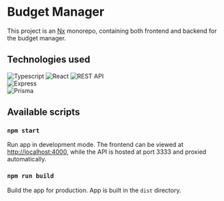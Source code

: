 # Budget Manager

This project is an [Nx](https://nx.dev) monorepo, containing both frontend and backend for the budget manager.

## Technologies used

![Typescript](https://img.shields.io/badge/-Typescript-3178C6?logo=typescript&logoColor=white&style=for-the-badge)
![React](https://img.shields.io/badge/-ReactJS-61DAFB?logo=react&logoColor=black&style=for-the-badge)
![REST API](https://img.shields.io/badge/-Rest%20API-006E9D?style=for-the-badge)  
![Express](https://img.shields.io/badge/-Express-000000?logo=express&logoColor=white&style=for-the-badge)  
![Prisma](https://img.shields.io/badge/-Prisma-2D3748?logo=prisma&logoColor=white&style=for-the-badge)

## Available scripts

### `npm start`

Run app in development mode.
The frontend can be viewed at [http://localhost:4000](http://localhost:4000), while the API is hosted at port 3333 and proxied automatically.

### `npm run build`

Build the app for production.
App is built in the `dist` directory.
